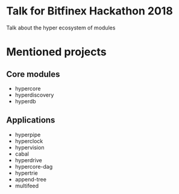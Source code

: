 # Talk for Bitfinex Hackathon 2018

Talk about the hyper ecosystem of modules

# Mentioned projects

## Core modules
* hypercore
* hyperdiscovery
* hyperdb

## Applications
* hyperpipe
* hyperclock
* hypervision
* cabal
* hyperdrive
* hypercore-dag
* hypertrie
* append-tree
* multifeed
